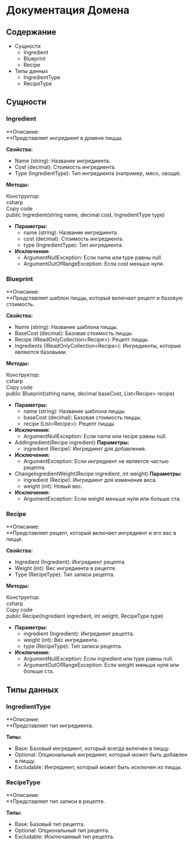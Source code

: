 # **Документация Домена**

## **Содержание**

- Сущности
  - Ingredient
  - Blueprint
  - Recipe
- Типы данных
  - IngredientType
  - RecipeType

## **Сущности**

### **Ingredient**

**Описание:  
**Представляет ингредиент в домене пиццы.

**Свойства:**

- Name (string): Название ингредиента.
- Cost (decimal): Стоимость ингредиента.
- Type (IngredientType): Тип ингредиента (например, мясо, овощи).

**Методы:**

Конструктор:  
csharp  
Copy code  
public Ingredient(string name, decimal cost, IngredientType type)

- **Параметры:**
  - name (string): Название ингредиента.
  - cost (decimal): Стоимость ингредиента.
  - type (IngredientType): Тип ингредиента.
- **Исключения:**
  - ArgumentNullException: Если name или type равны null.
  - ArgumentOutOfRangeException: Если cost меньше нуля.

### **Blueprint**

**Описание:  
**Представляет шаблон пиццы, который включает рецепт и базовую стоимость.

**Свойства:**

- Name (string): Название шаблона пиццы.
- BaseCost (decimal): Базовая стоимость пиццы.
- Recipe (IReadOnlyCollection&lt;Recipe&gt;): Рецепт пиццы.
- Ingredients (IReadOnlyCollection&lt;Recipe&gt;): Ингредиенты, которые являются базовыми.

**Методы:**

Конструктор:  
csharp  
Copy code  
public Blueprint(string name, decimal baseCost, List&lt;Recipe&gt; recipe)

- **Параметры:**
  - name (string): Название шаблона пиццы.
  - baseCost (decimal): Базовая стоимость пиццы.
  - recipe (List&lt;Recipe&gt;): Рецепт пиццы.
- **Исключения:**
  - ArgumentNullException: Если name или recipe равны null.
- AddIngredient(Recipe ingredient) **Параметры:**
  - ingredient (Recipe): Ингредиент для добавления.
- **Исключения:**
  - ArgumentException: Если ингредиент не является частью рецепта.
- ChangeIngredientWeight(Recipe ingredient, int weight) **Параметры:**
  - ingredient (Recipe): Ингредиент для изменения веса.
  - weight (int): Новый вес.
- **Исключения:**
  - ArgumentException: Если weight меньше нуля или больше ста.

### **Recipe**

**Описание:  
**Представляет рецепт, который включает ингредиент и его вес в пицце.

**Свойства:**

- Ingredient (Ingredient): Ингредиент рецепта.
- Weight (int): Вес ингредиента в рецепте.
- Type (RecipeType): Тип записи рецепта.

**Методы:**

Конструктор:  
csharp  
Copy code  
public Recipe(Ingredient ingredient, int weight, RecipeType type)

- **Параметры:**
  - ingredient (Ingredient): Ингредиент рецепта.
  - weight (int): Вес ингредиента.
  - type (RecipeType): Тип записи рецепта.
- **Исключения:**
  - ArgumentNullException: Если ingredient или type равны null.
  - ArgumentOutOfRangeException: Если weight меньше нуля или больше ста.

## **Типы данных**

### **IngredientType**

**Описание:  
**Представляет тип ингредиента.

**Типы:**

- Base: Базовый ингредиент, который всегда включен в пиццу.
- Optional: Опциональный ингредиент, который может быть добавлен в пиццу.
- Excludable: Ингредиент, который может быть исключен из пиццы.

### **RecipeType**

**Описание:  
**Представляет тип записи в рецепте.

**Типы:**

- Base: Базовый тип рецепта.
- Optional: Опциональный тип рецепта.
- Excludable: Исключаемый тип рецепта.